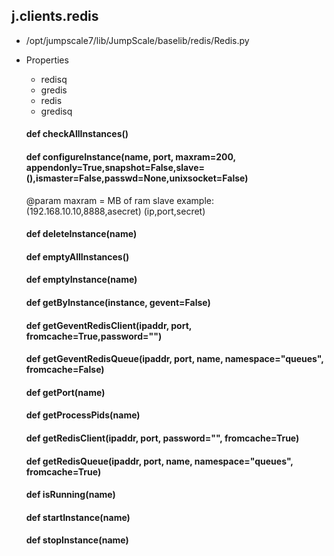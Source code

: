 ## j.clients.redis

- /opt/jumpscale7/lib/JumpScale/baselib/redis/Redis.py
- Properties
    - redisq
    - gredis
    - redis
    - gredisq

    

    #### def checkAllInstances() 
    #### def configureInstance(name, port, maxram=200, appendonly=True,snapshot=False,slave=(),ismaster=False,passwd=None,unixsocket=False) 
    
    @param maxram = MB of ram
    slave example: (192.168.10.10,8888,asecret)   (ip,port,secret)
    #### def deleteInstance(name) 
    #### def emptyAllInstances() 
    #### def emptyInstance(name) 
    #### def getByInstance(instance, gevent=False) 
    #### def getGeventRedisClient(ipaddr, port, fromcache=True,password="") 
    #### def getGeventRedisQueue(ipaddr, port, name, namespace="queues", fromcache=False) 
    #### def getPort(name) 
    #### def getProcessPids(name) 
    #### def getRedisClient(ipaddr, port, password="", fromcache=True) 
    #### def getRedisQueue(ipaddr, port, name, namespace="queues", fromcache=True) 
    #### def isRunning(name) 
    #### def startInstance(name) 
    #### def stopInstance(name) 
